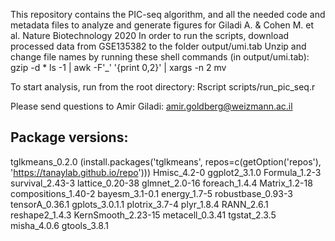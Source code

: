 This repository contains the PIC-seq algorithm, and all the needed code and metadata files to analyze and generate figures for Giladi A. & Cohen M. et al. Nature Biotechnology 2020
In order to run the scripts, download processed data from GSE135382 to the folder output/umi.tab
Unzip and change file names by running these shell commands (in output/umi.tab):
gzip -d *
ls -1 | awk -F'_' '{print $0,$2}' | xargs -n 2 mv

To start analysis, run from the root directory: Rscript scripts/run_pic_seq.r

Please send questions to Amir Giladi: amir.goldberg@weizmann.ac.il

Package versions:
-----------------
tglkmeans_0.2.0 (install.packages('tglkmeans', repos=c(getOption('repos'), 'https://tanaylab.github.io/repo')))
Hmisc_4.2-0
ggplot2_3.1.0
Formula_1.2-3
survival_2.43-3
lattice_0.20-38
glmnet_2.0-16
foreach_1.4.4
Matrix_1.2-18
compositions_1.40-2
bayesm_3.1-0.1
energy_1.7-5
robustbase_0.93-3
tensorA_0.36.1
gplots_3.0.1.1
plotrix_3.7-4
plyr_1.8.4
RANN_2.6.1
reshape2_1.4.3
KernSmooth_2.23-15
metacell_0.3.41
tgstat_2.3.5
misha_4.0.6
gtools_3.8.1

